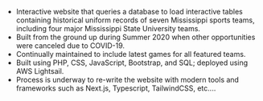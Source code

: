 - Interactive website that queries a database to load interactive tables containing historical uniform records of seven Mississippi sports teams, including four major Mississippi State University teams.
- Built from the ground up during Summer 2020 when other opportunities were canceled due to COVID-19.
- Continually maintained to include latest games for all featured teams.
- Built using PHP, CSS, JavaScript, Bootstrap, and SQL; deployed using AWS Lightsail.
- Process is underway to re-write the website with modern tools and frameworks such as Next.js, Typescript, TailwindCSS, etc....
